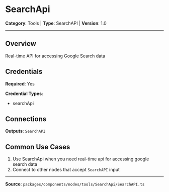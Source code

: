 # SearchApi

**Category**: Tools | **Type**: SearchAPI | **Version**: 1.0

---

## Overview

Real-time API for accessing Google Search data

## Credentials

**Required**: Yes

**Credential Types**:
- searchApi

## Connections

**Outputs**: `SearchAPI`

## Common Use Cases

1. Use SearchApi when you need real-time api for accessing google search data
2. Connect to other nodes that accept `SearchAPI` input

---

**Source**: `packages/components/nodes/tools/SearchApi/SearchAPI.ts`